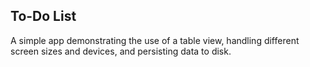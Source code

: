## To-Do List
A simple app demonstrating the use of a table view, handling different screen sizes and devices, and persisting data to disk.
